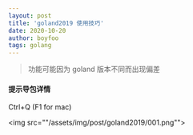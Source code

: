 ```yaml
---
layout: post
title: 'goland2019 使用技巧'
date: 2020-10-20
author: boyfoo
tags: golang
---
```


> 功能可能因为 goland 版本不同而出现偏差


#### 提示导包详情

Ctrl+Q (F1 for mac)

<img src=""/assets/img/post/goland2019/001.png"">


